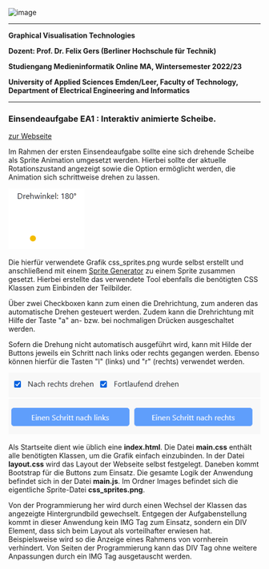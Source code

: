 ![image](https://user-images.githubusercontent.com/32162305/150810942-99672aac-99af-47ea-849b-ba263fae0c3f.png)

---

**Graphical Visualisation Technologies**

**Dozent: Prof. Dr. Felix Gers (Berliner Hochschule für Technik)**

**Studiengang Medieninformatik Online MA, Wintersemester 2022/23**

**University of Applied Sciences Emden/Leer, Faculty of Technology, Department of Electrical Engineering and
Informatics**

---

### Einsendeaufgabe EA1 : Interaktiv animierte Scheibe.

[zur Webseite](https://gvt.ckitte.de/ea1/)

Im Rahmen der ersten Einsendeaufgabe sollte eine sich drehende Scheibe als Sprite Animation umgesetzt werden. Hierbei sollte der aktuelle Rotationszustand angezeigt sowie die Option ermöglicht werden, die Animation sich schrittweise drehen zu lassen.

![](assets/2022-10-16-13-41-53-image.png)

Die hierfür verwendete Grafik css_sprites.png wurde selbst erstellt und anschließend mit einem [Sprite Generator](https://www.toptal.com/developers/css/sprite-generator/) zu einem Sprite zusammen gesetzt. Hierbei erstellte das verwendete Tool ebenfalls die benötigten CSS Klassen zum Einbinden der Teilbilder.

Über zwei Checkboxen kann zum einen die Drehrichtung, zum anderen das automatische Drehen gesteuert werden. Zudem kann die Drehrichtung mit Hilfe der Taste "a" an- bzw. bei nochmaligen Drücken ausgeschaltet werden. 

Sofern die Drehung nicht automatisch ausgeführt wird, kann mit Hilde der Buttons jeweils ein Schritt nach links oder rechts gegangen werden. Ebenso können hierfür die Tasten "l" (links) und "r" (rechts) verwendet werden.

![](assets/2022-10-16-13-39-31-image.png)

Als Startseite dient wie üblich eine **index.html**. Die Datei **main.css** enthält alle benötigten Klassen, um die Grafik einfach einzubinden. In der Datei **layout.css** wird das Layout der Webseite selbst festgelegt. Daneben kommt Bootstrap für die Buttons zum Einsatz. Die gesamte Logik der Anwendung befindet sich in der Datei **main.js**. Im Ordner Images befindet sich die eigentliche Sprite-Datei **css_sprites.png**. 

Von der Programmierung her wird durch einen Wechsel der Klassen das angezeigte Hintergrundbild gewechselt. Entgegen der Aufgabenstellung kommt in dieser Anwendung kein IMG Tag zum Einsatz, sondern ein DIV Element, dass sich beim Layout als vorteilhafter erwiesen hat. Beispielsweise wird so die Anzeige eines Rahmens von vornherein verhindert. Von Seiten der Programmierung kann das DIV Tag ohne weitere Anpassungen durch ein IMG Tag ausgetauscht werden.
